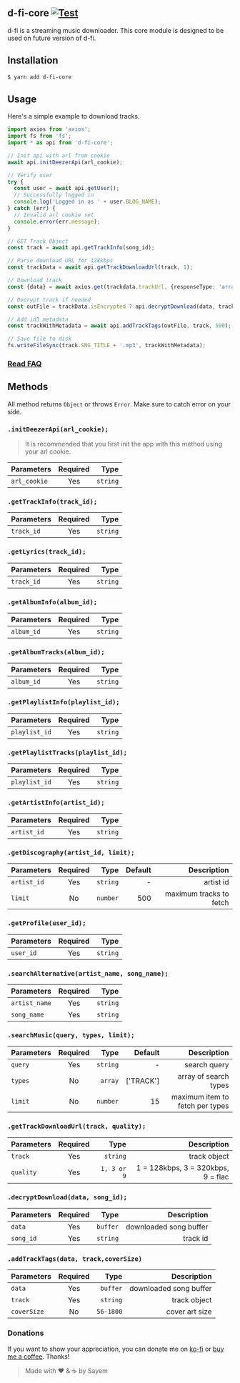 ## d-fi-core [![Test](https://github.com/d-fi/d-fi-core/workflows/Test/badge.svg)](https://github.com/d-fi/d-fi-core/actions)

d-fi is a streaming music downloader. This core module is designed to be used on future version of d-fi.

## Installation

```bash
$ yarn add d-fi-core
```

## Usage

Here's a simple example to download tracks.

```ts
import axios from 'axios';
import fs from 'fs';
import * as api from 'd-fi-core';

// Init api with arl from cookie
await api.initDeezerApi(arl_cookie);

// Verify user
try {
  const user = await api.getUser();
  // Successfully logged in
  console.log('Logged in as ' + user.BLOG_NAME);
} catch (err) {
  // Invalid arl cookie set
  console.error(err.message);
}

// GET Track Object
const track = await api.getTrackInfo(song_id);

// Parse download URL for 128kbps
const trackData = await api.getTrackDownloadUrl(track, 1);

// Download track
const {data} = await axios.get(trackdata.trackUrl, {responseType: 'arraybuffer'});

// Decrypt track if needed
const outFile = trackData.isEncrypted ? api.decryptDownload(data, track.SNG_ID) : data;

// Add id3 metadata
const trackWithMetadata = await api.addTrackTags(outFile, track, 500);

// Save file to disk
fs.writeFileSync(track.SNG_TITLE + '.mp3', trackWithMetadata);
```

### [Read FAQ](https://github.com/d-fi/d-fi-core/blob/master/docs/faq.md)

## Methods

All method returns `Object` or throws `Error`. Make sure to catch error on your side.

### `.initDeezerApi(arl_cookie);`

> It is recommended that you first init the app with this method using your arl cookie.

| Parameters   | Required |     Type |
| ------------ | :------: | -------: |
| `arl_cookie` |   Yes    | `string` |

### `.getTrackInfo(track_id);`

| Parameters | Required |     Type |
| ---------- | :------: | -------: |
| `track_id` |   Yes    | `string` |

### `.getLyrics(track_id);`

| Parameters | Required |     Type |
| ---------- | :------: | -------: |
| `track_id` |   Yes    | `string` |

### `.getAlbumInfo(album_id);`

| Parameters | Required |     Type |
| ---------- | :------: | -------: |
| `album_id` |   Yes    | `string` |

### `.getAlbumTracks(album_id);`

| Parameters | Required |     Type |
| ---------- | :------: | -------: |
| `album_id` |   Yes    | `string` |

### `.getPlaylistInfo(playlist_id);`

| Parameters    | Required |     Type |
| ------------- | :------: | -------: |
| `playlist_id` |   Yes    | `string` |

### `.getPlaylistTracks(playlist_id);`

| Parameters    | Required |     Type |
| ------------- | :------: | -------: |
| `playlist_id` |   Yes    | `string` |

### `.getArtistInfo(artist_id);`

| Parameters  | Required |     Type |
| ----------- | :------: | -------: |
| `artist_id` |   Yes    | `string` |

### `.getDiscography(artist_id, limit);`

| Parameters  | Required |     Type | Default |             Description |
| ----------- | :------: | -------: | ------: | ----------------------: |
| `artist_id` |   Yes    | `string` |       - |               artist id |
| `limit`     |    No    | `number` |     500 | maximum tracks to fetch |

### `.getProfile(user_id);`

| Parameters | Required |     Type |
| ---------- | :------: | -------: |
| `user_id`  |   Yes    | `string` |

### `.searchAlternative(artist_name, song_name);`

| Parameters    | Required |     Type |
| ------------- | :------: | -------: |
| `artist_name` |   Yes    | `string` |
| `song_name`   |   Yes    | `string` |

### `.searchMusic(query, types, limit);`

| Parameters | Required |     Type |   Default |                     Description |
| ---------- | :------: | -------: | --------: | ------------------------------: |
| `query`    |   Yes    | `string` |         - |                    search query |
| `types`    |    No    |  `array` | ['TRACK'] |           array of search types |
| `limit`    |    No    | `number` |        15 | maximum item to fetch per types |

### `.getTrackDownloadUrl(track, quality);`

| Parameters | Required |        Type |                        Description |
| ---------- | :------: | ----------: | ---------------------------------: |
| `track`    |   Yes    |    `string` |                       track object |
| `quality`  |   Yes    | `1, 3 or 9` | 1 = 128kbps, 3 = 320kbps, 9 = flac |

### `.decryptDownload(data, song_id);`

| Parameters | Required |     Type |            Description |
| ---------- | :------: | -------: | ---------------------: |
| `data`     |   Yes    | `buffer` | downloaded song buffer |
| `song_id`  |   Yes    | `string` |               track id |

### `.addTrackTags(data, track,coverSize)`

| Parameters  | Required |      Type |            Description |
| ----------- | :------: | --------: | ---------------------: |
| `data`      |   Yes    |  `buffer` | downloaded song buffer |
| `track`     |   Yes    |  `string` |           track object |
| `coverSize` |    No    | `56-1800` |         cover art size |

### Donations

If you want to show your appreciation, you can donate me on [ko-fi](https://ko-fi.com/Z8Z5KDA6) or [buy me a coffee](https://www.buymeacoffee.com/sayem). Thanks!

> Made with :heart: & :coffee: by Sayem
